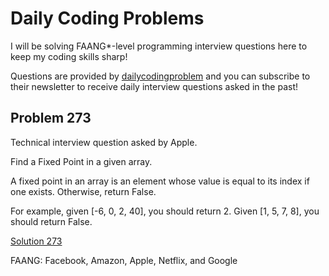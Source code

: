 # Daily Coding Problems

I will be solving FAANG*-level programming interview questions here to keep my coding skills sharp!

Questions are provided by [dailycodingproblem](https://www.dailycodingproblem.com/) and you can subscribe to their newsletter to receive daily interview questions asked in the past!


## Problem 273

Technical interview question asked by Apple.

Find a Fixed Point in a given array.

A fixed point in an array is an element whose value is equal to its index if one exists. Otherwise, return False.

For example, given [-6, 0, 2, 40], you should return 2. Given [1, 5, 7, 8], you should return False.


[Solution 273](https://github.com/elif-data/Daily-Coding-Problem-Solutions/blob/main/Technical%20Interview%20Prep.ipynb)


FAANG: Facebook, Amazon, Apple, Netflix, and Google
